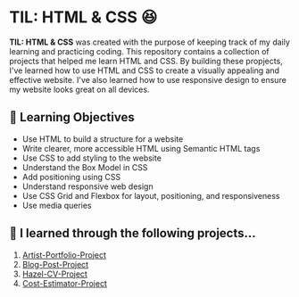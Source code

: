 # TIL: HTML & CSS 😆

**TIL: HTML & CSS** was created with the purpose of keeping track of my daily learning and practicing coding.
This repository contains a collection of projects that helped me learn HTML and CSS.
By building these propjects, I've learned how to use HTML and CSS to create a visually appealing and effective website. I've also learned how to use responsive design to ensure my website looks great on all devices.

## 📖 Learning Objectives

- Use HTML to build a structure for a website
- Write clearer, more accessible HTML using Semantic HTML tags
- Use CSS to add styling to the website
- Understand the Box Model in CSS
- Add positioning using CSS
- Understand responsive web design
- Use CSS Grid and Flexbox for layout, positioning, and responsiveness
- Use media queries

## 🎯 I learned through the following projects...

1. [Artist-Portfolio-Project](https://github.com/e-jinny/TIL/tree/main/html-css/artist-portfolio-project)
2. [Blog-Post-Project](https://github.com/e-jinny/TIL/tree/main/html-css/blog-post-project)
3. [Hazel-CV-Project](https://github.com/e-jinny/TIL/tree/main/html-css/hazel-cv-project)
4. [Cost-Estimator-Project](https://github.com/e-jinny/TIL/tree/main/html-css/cost-estimator-project)
